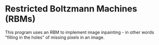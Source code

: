 # Restricted Boltzmann Machines (RBMs)

This program uses an RBM to implement image inpainting - in other words "filling in the holes" of missing pixels in an image.
